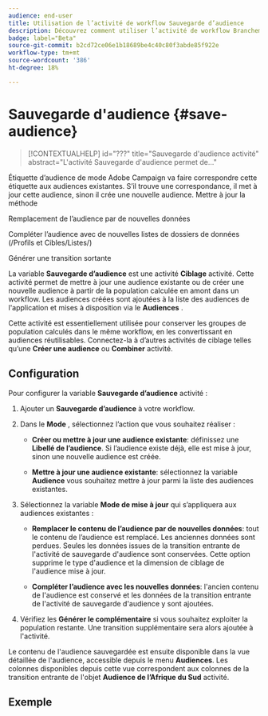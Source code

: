 ```yaml
---
audience: end-user
title: Utilisation de l’activité de workflow Sauvegarde d’audience
description: Découvrez comment utiliser l’activité de workflow Branchement.
badge: label="Beta"
source-git-commit: b2cd72ce06e1b18689be4c40c80f3abde85f922e
workflow-type: tm+mt
source-wordcount: '386'
ht-degree: 18%

---
```



# Sauvegarde d&#39;audience {#save-audience}

>[!CONTEXTUALHELP]
>id="???"
>title="Sauvegarde d&#39;audience activité"
>abstract="L&#39;activité Sauvegarde d&#39;audience permet de..."

Étiquette d’audience de mode Adobe Campaign va faire correspondre cette étiquette aux audiences existantes. S’il trouve une correspondance, il met à jour cette audience, sinon il crée une nouvelle audience.
Mettre à jour la méthode

Remplacement de l’audience par de nouvelles données

Compléter l’audience avec de nouvelles listes de dossiers de données (/Profils et Cibles/Listes/)

Générer une transition sortante


La variable **Sauvegarde d’audience** est une activité **Ciblage** activité. Cette activité permet de mettre à jour une audience existante ou de créer une nouvelle audience à partir de la population calculée en amont dans un workflow. Les audiences créées sont ajoutées à la liste des audiences de l&#39;application et mises à disposition via le **Audiences** .

Cette activité est essentiellement utilisée pour conserver les groupes de population calculés dans le même workflow, en les convertissant en audiences réutilisables. Connectez-la à d’autres activités de ciblage telles qu’une **Créer une audience** ou **Combiner** activité.

## Configuration

Pour configurer la variable **Sauvegarde d’audience** activité :

1. Ajouter un **Sauvegarde d’audience** à votre workflow.

   <!--![](../assets/workflow-save-audience.png)-->

1. Dans le **Mode** , sélectionnez l’action que vous souhaitez réaliser :

   * **Créer ou mettre à jour une audience existante**: définissez une **Libellé de l’audience**. Si l’audience existe déjà, elle est mise à jour, sinon une nouvelle audience est créée.

   * **Mettre à jour une audience existante**: sélectionnez la variable **Audience** vous souhaitez mettre à jour parmi la liste des audiences existantes.

1. Sélectionnez la variable **Mode de mise à jour** qui s’appliquera aux audiences existantes :

   * **Remplacer le contenu de l’audience par de nouvelles données**: tout le contenu de l’audience est remplacé. Les anciennes données sont perdues. Seules les données issues de la transition entrante de l&#39;activité de sauvegarde d&#39;audience sont conservées. Cette option supprime le type d&#39;audience et la dimension de ciblage de l&#39;audience mise à jour.

   * **Compléter l’audience avec les nouvelles données**: l&#39;ancien contenu de l&#39;audience est conservé et les données de la transition entrante de l&#39;activité de sauvegarde d&#39;audience y sont ajoutées.

1. Vérifiez les **Générer le complémentaire** si vous souhaitez exploiter la population restante. Une transition supplémentaire sera alors ajoutée à l&#39;activité.

Le contenu de l&#39;audience sauvegardée est ensuite disponible dans la vue détaillée de l&#39;audience, accessible depuis le menu **Audiences**. Les colonnes disponibles depuis cette vue correspondent aux colonnes de la transition entrante de l&#39;objet **Audience de l’Afrique du Sud** activité.


## Exemple



